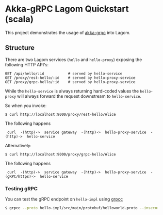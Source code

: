 # Akka-gRPC Lagom Quickstart (scala)

This project demonstrates the usage of [akka-grpc](https://github.com/akka/akka-grpc) into Lagom.

## Structure

There are two Lagom services (`hello` and `hello-proxy`) exposing the following HTTP API's:

```
GET /api/hello/:id           # served by hello-service
GET /proxy/rest-hello/:id    # served by hello-proxy-service
GET /proxy/grpc-hello/:id    # served by hello-proxy-service
```  

While the `hello-service` is always returning hard-coded values the `hello-proxy` will always forward the request downstream to `hello-service`.

So when you invoke:

```
$ curl http://localhost:9000/proxy/rest-hello/Alice
```

The following happens

```
 curl  -(http)->  service gateway  -(http)->  hello-proxy-service  -(http)->  hello-service
```

Alternatively:

```
$ curl http://localhost:9000/proxy/grpc-hello/Alice
```

The following happens

```
 curl  -(http)->  service gateway  -(http)->  hello-proxy-service  -(gRPC/https)->  hello-service
```



### Testing gRPC

You can test the gRPC endpoint on `hello-impl` using [grpcc](https://github.com/njpatel/grpcc)

```bash
$ grpcc --proto hello-impl/src/main/protobuf/helloworld.proto --insecure --address 127.0.0.1:11000 --eval 'client.sayHello({name:"Alice"}, printReply)'
```